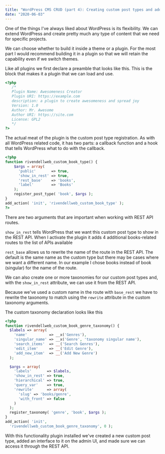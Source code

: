 ```yaml
---
title: "WordPress CMS CRUD (part 4): Creating custom post types and adding them to the REST API"
date: "2020-06-03"
---
```


One of the things I've always liked about WordPress is its flexibility. We can extend WordPress and create pretty much any type of content that we need for specific projects.

We can choose whether to build it inside a theme or a plugin. For the most part I would recommend building it in a plugin so that we will retain the capability even if we switch themes.

Like all plugins we first declare a preamble that looks like this. This is the block that makes it a plugin that we can load and use.

```php
<?php
   /*
   Plugin Name: Awesomeness Creator
   Plugin URI: https://example.com
   description: a plugin to create awesomeness and spread joy
   Version: 1.0
   Author: Mr. Awesome
   Author URI: https://site.com
   License: GPL2
   */
?>
```

The actual meat of the plugin is the custom post type registration. As with all WordPress related code, it has two parts: a callback function and a hook that tells WordPress what to do with the callback.

```php
<?php
function rivendellweb_custom_book_type() {
    $args = array(
      'public'       => true,
      'show_in_rest' => true,
      'rest_base'    => 'books',
      'label'        => 'Books'
    );
    register_post_type( 'book', $args );
}
add_action( 'init', 'rivendellweb_custom_book_type' );
?>
```

There are two arguments that are important when working with REST API routes.

`show_in_rest` tells WordPress that we want this custom post type to show in the REST API. When I activate the plugin it adds 4 additional books-related routes to the list of APIs available

`rest_base` allows us to rewrite the name of the route in the REST API. The default is the same name as the custom type but there may be cases where we want a different name. In our example I chose books instead of book (singular) for the name of the route.

We can also create one or more taxonomies for our custom post types and, with the `show_in_rest` attribute, we can use it from the REST API.

Because we've used a custom name in the route with `base_rest` we have to rewrite the taxonomy to match using the `rewrite` attribute in the custom taxonomy arguments.

The custom taxonomy declaration looks like this

```php
<?php
function rivendellweb_custom_book_genre_taxonomy() {
  $labels => array(
    'name'          => __x('Genres'),
    'singular_name' => __x('Genre', 'taxonomy singular name'),
    'search_items'  => __('Search Genres'),
    'edit_item'     => __('Edit Genre'),
    'add_new_item'  => __('Add New Genre')
  );

  $args = array(
    'labels'       => $labels,
    'show_in_rest' => true,
    'hierarchical' => true,
    'query_var'    => true,
    'rewrite'      => array(
      'slug' => 'books/genre',
      'with_front' => false
    )
  );
  register_taxonomy( 'genre', 'book', $args );
}
add_action( 'init',
  'rivendellweb_custom_book_genre_taxonomy', 0 );
```

With this functionality plugin installed we've created a new custom post type, added an interface to it on the admin UI, and made sure we can access it through the REST API.
